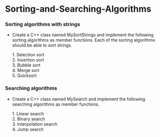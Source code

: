 # Sorting-and-Searching-Algorithms #



### Sorting algorithms with strings

* Create a C++ class named MySortStrings and implement the following sorting algorithms as member functions. Each of the sorting algorithms should be able to sort strings.
 <ol>
   1. Selection sort<br />
   2. Insertion sort<br />
   3. Bubble sort<br />
   4. Merge sort<br />
   5. Quicksort<br />
 </ol>


### Searching algorithms

* Create a C++ class named MySearch and implement the following searching algorithms as member functions.
 <ol>
   1. Linear search<br />
   2. Binary search<br />
   3. Interpolation search<br />
   4. Jump search<br />
 </ol>